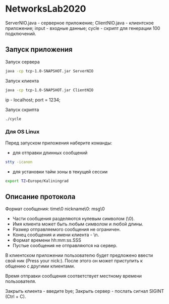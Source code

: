 # NetworksLab2020
ServerNIO.java - серверное приложение; ClientNIO.java - клиентское приложение; input - входные данные; cycle - скрипт для генерации 100 подключений.

## Запуск приложения

Запуск сервера

```bash
java -cp tcp-1.0-SNAPSHOT.jar ServerNIO
```

Запуск клиента

```bash
java -cp tcp-1.0-SNAPSHOT.jar ClientNIO
```
ip - localhost;
port = 1234;

Запуск скрипта 

```bash
./cycle
```

### Для  OS Linux
Перед запуском приложения наберите команды:
* для отправки длинных сообщений

```bash
stty -icanon
```
* для установки тайм зоны в текущей сессии

```bash 
export TZ=Europe/Kaliningrad
```
## Описание протокола
Формат сообщения: time\0 nickname\0: msg\0

* Части сообщения разделяются нулевым символом (\0).
* Имя клиента может быть любым символом и любой длины.
* Размер отправляемого сообщения не ограничен.
* Конец сообщения и имени клиента - \n.
* Формат времени hh:mm:ss.SSS
* Пустые сообщения не отправляются на сервер. 

В клиентском приложении пользователю будет предложено ввести свой ник (Press your nick:). После этого он может приступить к общению с другими клиентами.

Время отправки сообщения соответствует местному времени пользователя.

Закрыть клиента - введите bye; Закрыть сервер - послать сигнал SIGINT (Ctrl + C).

